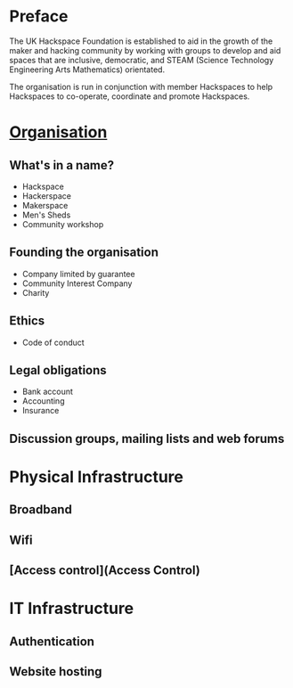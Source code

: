 # Preface

The UK Hackspace Foundation is established to aid in the growth of the
maker and hacking community by working with groups to develop and aid
spaces that are inclusive, democratic, and STEAM (Science Technology
Engineering Arts Mathematics) orientated.

The organisation is run in conjunction with member Hackspaces to help Hackspaces to
co-operate, coordinate and promote Hackspaces.

# [Organisation](Organisation)

## What's in a name?

* Hackspace
* Hackerspace
* Makerspace
* Men's Sheds
* Community workshop



## Founding the organisation

* Company limited by guarantee
* Community Interest Company
* Charity

## Ethics

* Code of conduct

## Legal obligations

* Bank account
* Accounting
* Insurance

## Discussion groups, mailing lists and web forums

# Physical Infrastructure

## Broadband

## Wifi

## [Access control](Access Control)


# IT Infrastructure

## Authentication

## Website hosting

